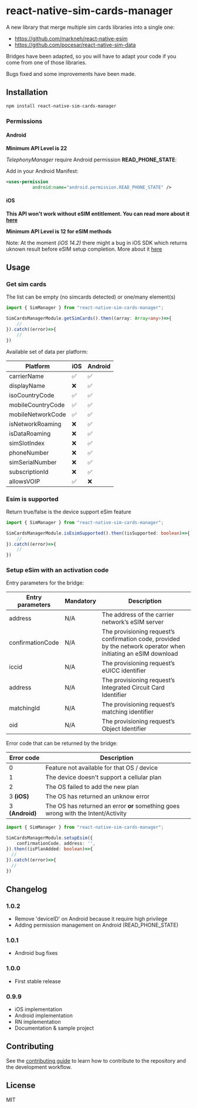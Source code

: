 # react-native-sim-cards-manager

A new library that merge multiple sim cards libraries into a single one:
- https://github.com/markneh/react-native-esim
- https://github.com/pocesar/react-native-sim-data

Bridges have been adapted, so you will have to adapt your code if you come from one of those libraries.

Bugs fixed and some improvements have been made.


## Installation

```sh
npm install react-native-sim-cards-manager
```

### Permissions

#### Android

**Minimum API Level is 22**

*TelephonyManager* require Android permission **READ_PHONE_STATE**:

Add in your Android Manifest:
```xml
<uses-permission
          android:name="android.permission.READ_PHONE_STATE" />
```

#### iOS

**This API won't work without eSIM entitlement. You can read more about it [here](https://stackoverflow.com/a/60162323)**

**Minimum API Level is 12 for eSIM methods**

Note: At the moment *(iOS 14.2)* there might a bug in iOS SDK which returns uknown result before eSIM setup completion. More about it [here](https://developer.apple.com/forums/thread/662001)

## Usage

### Get sim cards

The list can be empty (no simcards detected) or one/many element(s)

```ts
import { SimManager } from "react-native-sim-cards-manager";

SimCardsManagerModule.getSimCards().then((array: Array<any>)=>{
    //
}).catch((error)=>{
    //
})
```

Available set of data per platform:

| Platform          	| iOS 	| Android 	| 
|-------------------	|-----	|---------	|
| carrierName       	|  ✅  	|    ✅    	|
| displayName       	|  ❌  	|    ✅    	|
| isoCountryCode    	|  ✅  	|    ✅    	|
| mobileCountryCode 	|  ✅  	|    ✅    	|
| mobileNetworkCode 	|  ✅  	|    ✅    	|
| isNetworkRoaming  	|  ❌  	|    ✅    	|
| isDataRoaming     	|  ❌  	|    ✅    	|
| simSlotIndex      	|  ❌  	|    ✅    	|
| phoneNumber       	|  ❌  	|    ✅    	|
| simSerialNumber   	|  ❌  	|    ✅    	|
| subscriptionId    	|  ❌  	|    ✅    	|
| allowsVOIP        	|  ✅  	|    ❌    	|

### Esim is supported

Return true/false is the device support eSim feature

```ts
import { SimManager } from "react-native-sim-cards-manager";

SimCardsManagerModule.isEsimSupported().then((isSupported: boolean)=>{
    //
}).catch((error)=>{
    //
})
```

### Setup eSim with an activation code

Entry parameters for the bridge:

| Entry parameters 	| Mandatory 	| Description                                                                                                     	|
|------------------	|-----------	|-----------------------------------------------------------------------------------------------------------------	|
| address          	|     N/A   	| The address of the carrier network’s eSIM server                                                                	|
| confirmationCode 	|     N/A   	| The provisioning request’s confirmation code, provided by the network operator when initiating an eSIM download 	|
| iccid            	|     N/A   	| The provisioning request’s eUICC identifier                                                                     	|
| address          	|     N/A   	| The provisioning request’s Integrated Circuit Card Identifier                                                   	|
| matchingId       	|     N/A   	| The provisioning request’s matching identifier                                                                  	|
| oid              	|     N/A   	| The provisioning request’s Object Identifier                                                                    	|

Error code that can be returned by the bridge:

| Error code   	| Description                                                                       	|
|--------------	|-----------------------------------------------------------------------------------	|
| 0            	| Feature not available for that OS / device                                        	|
| 1            	| The device doesn't support a cellular plan                                        	|
| 2            	| The OS failed to add the new plan                                                 	|
| 3 **(iOS)**    	| The OS has returned an unknow error                                               	|
| 3 **(Android)** 	| The OS has returned an error **or** something goes wrong with the Intent/Activity 	|
```ts
import { SimManager } from "react-native-sim-cards-manager";

SimCardsManagerModule.setupEsim({
    confirmationCode, address: '',
}).then((isPlanAdded: boolean)=>{
  //
}).catch((error)=>{
  //
})
```


## Changelog

### 1.0.2
- Remove 'deviceID' on Android because it require high privilege
- Adding permission management on Android (READ_PHONE_STATE)

### 1.0.1
- Android bug fixes

### 1.0.0
- First stable release

### 0.9.9
- iOS implementation
- Android implementation
- RN implementation
- Documentation & sample project

## Contributing

See the [contributing guide](CONTRIBUTING.md) to learn how to contribute to the repository and the development workflow.

## License

MIT
